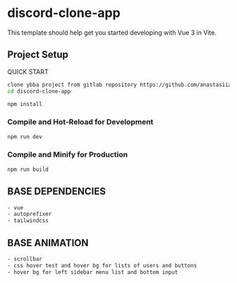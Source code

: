 # discord-clone-app

This template should help get you started developing with Vue 3 in Vite.

## Project Setup

QUICK START

```sh
clone ybba project from gitlab repository https://github.com/anastasiiadmm/discord-clone.git
cd discord-clone-app
```

```sh
npm install
```

### Compile and Hot-Reload for Development

```sh
npm run dev
```

### Compile and Minify for Production

```sh
npm run build
```
BASE DEPENDENCIES
-----------------

```sh
- vue
- autoprefixer
- tailwindcss
```

BASE ANIMATION
-----------------

```sh
- scrollbar
- css hover test and hover bg for lists of users and buttons
- hover bg for left sidebar menu list and bottom input
```